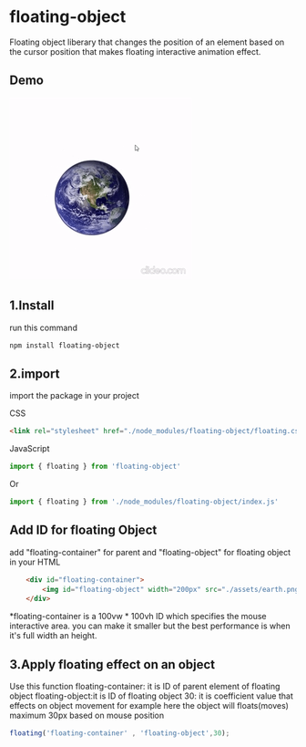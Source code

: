 # floating-object
Floating object liberary that changes the position of an element based on the cursor position that makes floating interactive animation effect.

## Demo
<img src="./demo-gif.gif" alt="floating object demo">

## 1.Install
run this command
```bash
npm install floating-object
```

## 2.import 
import the package in your project

CSS
```html
<link rel="stylesheet" href="./node_modules/floating-object/floating.css">
```

JavaScript
```javascript
import { floating } from 'floating-object'
```
Or 
```javascript
import { floating } from './node_modules/floating-object/index.js'
```

## Add ID for floating Object
add "floating-container" for parent and "floating-object" for floating object in your HTML
```html
	<div id="floating-container">
        <img id="floating-object" width="200px" src="./assets/earth.png" alt="🌍 Floating earth ">
	</div>	
```
*floating-container is a 100vw * 100vh ID which specifies the mouse interactive area. you can make it smaller but the best performance is when it's full width an height.

## 3.Apply floating effect on an object 
Use this function
floating-container: it is ID of parent element of floating object
floating-object:it is ID of floating object
30: it is coefficient value that effects on object movement for example here the object will floats(moves) maximum 30px based on mouse position
```javascript
floating('floating-container' , 'floating-object',30);
```


